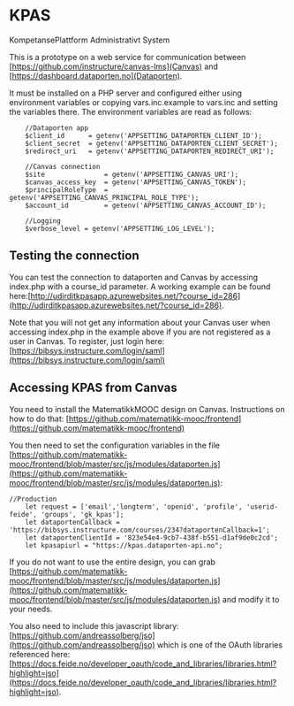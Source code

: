 # KPAS
KompetansePlattform Administrativt System

This is a prototype on a web service for communication between
[https://github.com/instructure/canvas-lms](Canvas) and [https://dashboard.dataporten.no](Dataporten).

It must be installed on a PHP server and configured either using environment variables or copying vars.inc.example to vars.inc and 
setting the variables there. The environment variables are read as follows:

```
    //Dataporten app
    $client_id      = getenv('APPSETTING_DATAPORTEN_CLIENT_ID');
    $client_secret  = getenv('APPSETTING_DATAPORTEN_CLIENT_SECRET');
    $redirect_uri   = getenv('APPSETTING_DATAPORTEN_REDIRECT_URI');

    //Canvas connection
    $site               = getenv('APPSETTING_CANVAS_URI');
    $canvas_access_key  = getenv('APPSETTING_CANVAS_TOKEN');
    $principalRoleType  = getenv('APPSETTING_CANVAS_PRINCIPAL_ROLE_TYPE');
    $account_id         = getenv('APPSETTING_CANVAS_ACCOUNT_ID');

    //Logging
    $verbose_level = getenv('APPSETTING_LOG_LEVEL');
```

## Testing the connection
You can test the connection to dataporten and Canvas by accessing index.php with a course_id parameter.
A working example can be found here:[http://udirditkpasapp.azurewebsites.net/?course_id=286](http://udirditkpasapp.azurewebsites.net/?course_id=286).

Note that you will not get any information about your Canvas user when accessing index.php in the example above if you are not registered as a user in Canvas.
To register, just login here:
[https://bibsys.instructure.com/login/saml](https://bibsys.instructure.com/login/saml)

## Accessing KPAS from Canvas
You need to install the MatematikkMOOC design on Canvas. Instructions on how to do that: [https://github.com/matematikk-mooc/frontend](https://github.com/matematikk-mooc/frontend)

You then need to set the configuration variables in the file [https://github.com/matematikk-mooc/frontend/blob/master/src/js/modules/dataporten.js](https://github.com/matematikk-mooc/frontend/blob/master/src/js/modules/dataporten.js):

```
//Production
    let request = ['email','longterm', 'openid', 'profile', 'userid-feide', 'groups', 'gk_kpas'];
    let dataportenCallback = 'https://bibsys.instructure.com/courses/234?dataportenCallback=1';
    let dataportenClientId = '823e54e4-9cb7-438f-b551-d1af9de0c2cd';
    let kpasapiurl = "https://kpas.dataporten-api.no";    
```

If you do not want to use the entire design, you can grab [https://github.com/matematikk-mooc/frontend/blob/master/src/js/modules/dataporten.js](https://github.com/matematikk-mooc/frontend/blob/master/src/js/modules/dataporten.js)
and modify it to your needs. 

You also need to include this javascript library: [https://github.com/andreassolberg/jso](https://github.com/andreassolberg/jso) which is 
one of the OAuth libraries referenced here: [https://docs.feide.no/developer_oauth/code_and_libraries/libraries.html?highlight=jso](https://docs.feide.no/developer_oauth/code_and_libraries/libraries.html?highlight=jso).



